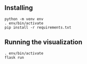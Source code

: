## Installing
```
python -m venv env
. env/bin/activate
pip install -r requirements.txt
```

## Running the visualization
```
. env/bin/activate
flask run
```
